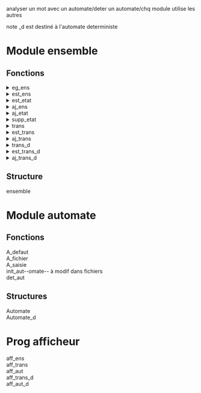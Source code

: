 <!-- ZANGafn-->

analyser un mot avec un automate/deter un automate/chq module utilise les autres  

note \_d est destiné à l'automate deterministe

# Module ensemble
## Fonctions
<details><summary>eg_ens</summary>

<code>
int eg_ens(ensemble ens1,ensemble ens2)
</code>

Renvoi
1 si ens1 = ens2  
0 sinon
</details>

<details><summary>est_ens</summary>

<code>
int est_ens(ensemble q[],ensemble e)
</code>

Renvoi 1 si e appartient à la liste d'ensemble q
</details>

<details><summary>est_etat</summary>
<code>int est_etat(ensemble e,int n)</code>
</details>

<details><summary>aj_ens</summary>
<code>int aj_ens(ensemble q[],ensemble e)</code>
</details>    

<details><summary>aj_etat</summary>
<code>int aj_etat(ensemble \*e,int n)</code>
</details>   

<details><summary>supp_etat</summary>
<code>int supp_etat(ensemble \*e,int n)</code>
</details>  

<details><summary>trans</summary>
<code>a revoir</code>
</details>    

<details><summary>est_trans</summary>
<code>int est_trans(int t[],int etat_dep,char etiq,int etat_arr)</code>
</details>

<details><summary>aj_trans</summary>
<code>int aj_trans(int \*t,int etat_dep,char etiq,int etat_arr)</code>
</details>  

<details><summary>trans_d</summary>
<code>ensemble trans_d(Automate_d A, ensemble ens_dep, char etiq)</code>
</details>   

<details><summary>est_trans_d </summary>
<code>int est_trans_d(ensemble td[],ensemble ens_dep,char etiq,ensemble ens_arr)</code>
</details>   

<details><summary>aj_trans_d</summary>
<code>int aj_trans_d(ensemble \*td[],ensemble ens_dep,char etiq,ensemble ens_arr)</code>
</details>   

<!--
<details><summary></summary>
<code></code>
</details>
 -->



## Structure
ensemble

# Module automate
## Fonctions
A_defaut  
A_fichier  
A_saisie  
init_aut--omate--  à modif dans fichiers  
det_aut  

## Structures
Automate  
Automate_d  

# Prog afficheur
aff_ens  
aff_trans  
aff_aut  
aff_trans_d  
aff_aut_d  
